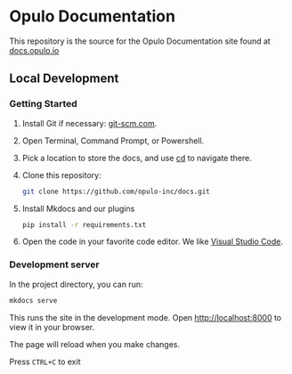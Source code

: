 # Opulo Documentation

This repository is the source for the Opulo Documentation site found at [docs.opulo.io](https://docs.opulo.io)

## Local Development

### Getting Started

1. Install Git if necessary: [git-scm.com](https://git-scm.com/book/en/v2/Getting-Started-Installing-Git).
2. Open Terminal, Command Prompt, or Powershell.
3. Pick a location to store the docs, and use [cd](https://linuxhint.com/cd-command-in-terminal/) to navigate there.

4. Clone this repository: 

   ```bash
   git clone https://github.com/opulo-inc/docs.git
   ```

5. Install Mkdocs and our plugins

   ```bash
   pip install -r requirements.txt
   ```

6. Open the code in your favorite code editor. We like [Visual Studio Code](https://code.visualstudio.com/).

### Development server

In the project directory, you can run:

```bash
mkdocs serve
```

This runs the site in the development mode.
Open [http://localhost:8000](http://localhost:8000) to view it in your browser.

The page will reload when you make changes.

Press `CTRL+C` to exit
